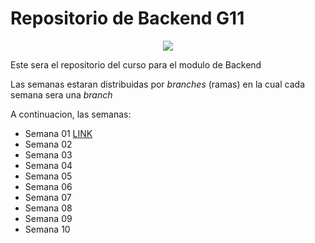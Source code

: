 # Repositorio de Backend G11

<p align ="center">
    <img src="https://static.wikia.nocookie.net/leagueoflegends/images/0/06/Bilgewater_Crest.png/revision/latest?cb=20161117042614">
</p>

Este sera el repositorio del curso para el modulo de Backend

Las semanas estaran distribuidas por _branches_ (ramas) en la cual cada semana sera una _branch_

A continuacion, las semanas:

- Semana 01 [LINK](https://www.google.fr)
- Semana 02
- Semana 03
- Semana 04
- Semana 05
- Semana 06
- Semana 07
- Semana 08
- Semana 09
- Semana 10
